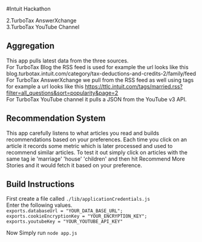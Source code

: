 #Intuit Hackathon 

2.TurboTax AnswerXchange  
3.TurboTax YouTube Channel  

## Aggregation
This app pulls latest data from the three sources.  
For TurboTax Blog the RSS feed is used for example the url looks like this blog.turbotax.intuit.com/category/tax-deductions-and-credits-2/family/feed  
For TurboTax AnswerXchange we pull from the RSS feed as well using tags for example a url looks like this https://ttlc.intuit.com/tags/married.rss?filter=all_questions&sort=popularity&page=2  
For TurboTax YouTube channel it pulls a JSON from the YouTube v3 API.  

## Recommendation System
This app carefully listens to what articles you read and builds recommendations based on your preferences. 
Each time you click on an article it records some metric which is later processed and used to recommend similar articles. To test it out simply click on articles with the same tag ie 'marriage' 'house' 'children' and then hit Recommend More Stories and it would fetch it based on your preference.

## Build Instructions
First create a file called `./lib/applicationCredentials.js`  
Enter the following values.  
`exports.databaseUrl = "YOUR_DATA_BASE_URL";  
exports.cookieEncryptionKey = "YOUR_ENCRYPTION_KEY";  
exports.youtubeKey = "YOUR_YOUTUBE_API_KEY"`

Now Simply run `node app.js`